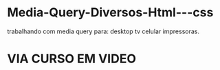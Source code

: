 # Media-Query-Diversos-Html---css
trabalhando com media query para:
desktop
tv
celular
impressoras.

# VIA CURSO EM VIDEO
